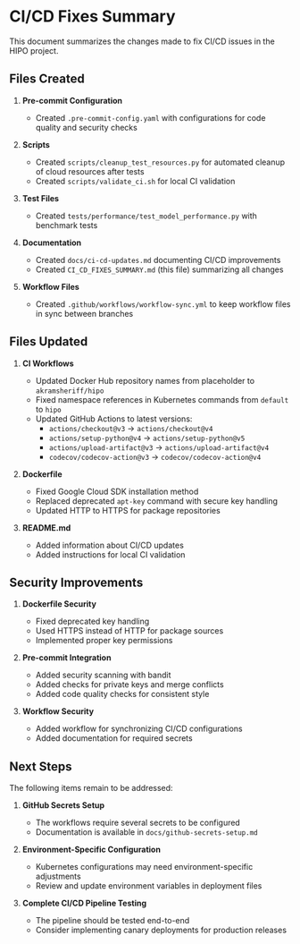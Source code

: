 # CI/CD Fixes Summary

This document summarizes the changes made to fix CI/CD issues in the HIPO project.

## Files Created

1. **Pre-commit Configuration**
   - Created `.pre-commit-config.yaml` with configurations for code quality and security checks

2. **Scripts**
   - Created `scripts/cleanup_test_resources.py` for automated cleanup of cloud resources after tests
   - Created `scripts/validate_ci.sh` for local CI validation

3. **Test Files**
   - Created `tests/performance/test_model_performance.py` with benchmark tests

4. **Documentation**
   - Created `docs/ci-cd-updates.md` documenting CI/CD improvements
   - Created `CI_CD_FIXES_SUMMARY.md` (this file) summarizing all changes

5. **Workflow Files**
   - Created `.github/workflows/workflow-sync.yml` to keep workflow files in sync between branches

## Files Updated

1. **CI Workflows**
   - Updated Docker Hub repository names from placeholder to `akramsheriff/hipo`
   - Fixed namespace references in Kubernetes commands from `default` to `hipo`
   - Updated GitHub Actions to latest versions:
     - `actions/checkout@v3` → `actions/checkout@v4`
     - `actions/setup-python@v4` → `actions/setup-python@v5`
     - `actions/upload-artifact@v3` → `actions/upload-artifact@v4`
     - `codecov/codecov-action@v3` → `codecov/codecov-action@v4`

2. **Dockerfile**
   - Fixed Google Cloud SDK installation method
   - Replaced deprecated `apt-key` command with secure key handling
   - Updated HTTP to HTTPS for package repositories

3. **README.md**
   - Added information about CI/CD updates
   - Added instructions for local CI validation

## Security Improvements

1. **Dockerfile Security**
   - Fixed deprecated key handling
   - Used HTTPS instead of HTTP for package sources
   - Implemented proper key permissions

2. **Pre-commit Integration**
   - Added security scanning with bandit
   - Added checks for private keys and merge conflicts
   - Added code quality checks for consistent style

3. **Workflow Security**
   - Added workflow for synchronizing CI/CD configurations
   - Added documentation for required secrets

## Next Steps

The following items remain to be addressed:

1. **GitHub Secrets Setup**
   - The workflows require several secrets to be configured
   - Documentation is available in `docs/github-secrets-setup.md`

2. **Environment-Specific Configuration**
   - Kubernetes configurations may need environment-specific adjustments
   - Review and update environment variables in deployment files

3. **Complete CI/CD Pipeline Testing**
   - The pipeline should be tested end-to-end
   - Consider implementing canary deployments for production releases